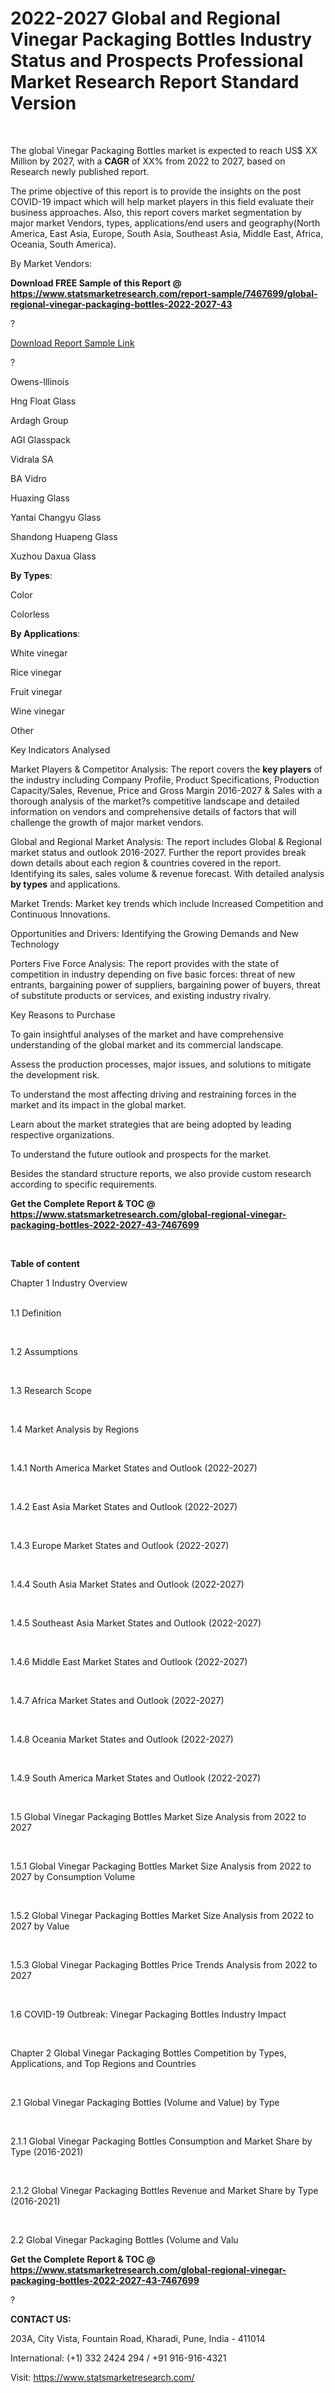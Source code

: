 <h1>2022-2027 Global and Regional Vinegar Packaging Bottles Industry Status and Prospects Professional Market Research Report Standard Version</h1><br/><p>The global Vinegar Packaging Bottles market is expected to reach US$ XX Million by 2027, with a <strong>CAGR</strong> of XX% from 2022 to 2027, based on Research newly published report.</p>
 
 
 
 <p>The prime objective of this report is to provide the insights on the post COVID-19 impact which will help market players in this field evaluate their business approaches. Also, this report covers market segmentation by major market Vendors, types, applications/end users and geography(North America, East Asia, Europe, South Asia, Southeast Asia, Middle East, Africa, Oceania, South America).</p>
 
 
 
 <p>By Market Vendors:</p>
 
 
 
 <div><b>Download FREE Sample of this Report @ <a href="https://www.statsmarketresearch.com/download-free-sample/7467699/global-regional-vinegar-packaging-bottles-2022-2027-43">https://www.statsmarketresearch.com/report-sample/7467699/global-regional-vinegar-packaging-bottles-2022-2027-43</a></b></div>
 
 
 
 <p>? </p>
 
 
 
 <p><a href="https://www.statsmarketresearch.com/download-free-sample/7467699/global-regional-vinegar-packaging-bottles-2022-2027-43">Download Report Sample Link</a></p>
 
 
 
 <p>? </p>
 
 
 
 <p>Owens-Illinois</p>
 
 
 
 <p>Hng Float Glass</p>
 
 
 
 <p>Ardagh Group</p>
 
 
 
 <p>AGI Glasspack</p>
 
 
 
 <p>Vidrala SA</p>
 
 
 
 <p>BA Vidro</p>
 
 
 
 <p>Huaxing Glass</p>
 
 
 
 <p>Yantai Changyu Glass</p>
 
 
 
 <p>Shandong Huapeng Glass</p>
 
 
 
 <p>Xuzhou Daxua Glass</p>
 
 
 
 <p><strong>By Types</strong>:</p>
 
 
 
 <p>Color</p>
 
 
 
 <p>Colorless</p>
 
 
 
 <p><strong><strong>By Applications</strong></strong>:</p>
 
 
 
 <p>White vinegar</p>
 
 
 
 <p>Rice vinegar</p>
 
 
 
 <p>Fruit vinegar</p>
 
 
 
 <p>Wine vinegar</p>
 
 
 
 <p>Other</p>
 
 
 
 <p>Key Indicators Analysed</p>
 
 
 
 <p>Market Players & Competitor Analysis: The report covers the <strong>key players</strong> of the industry including Company Profile, Product Specifications, Production Capacity/Sales, Revenue, Price and Gross Margin 2016-2027 & Sales with a thorough analysis of the market?s competitive landscape and detailed information on vendors and comprehensive details of factors that will challenge the growth of major market vendors.</p>
 
 
 
 <p>Global and Regional Market Analysis: The report includes Global & Regional market status and outlook 2016-2027. Further the report provides break down details about each region & countries covered in the report. Identifying its sales, sales volume & revenue forecast. With detailed analysis <strong>by types</strong> and applications.</p>
 
 
 
 <p>Market Trends: Market key trends which include Increased Competition and Continuous Innovations.</p>
 
 
 
 <p>Opportunities and Drivers: Identifying the Growing Demands and New Technology</p>
 
 
 
 <p>Porters Five Force Analysis: The report provides with the state of competition in industry depending on five basic forces: threat of new entrants, bargaining power of suppliers, bargaining power of buyers, threat of substitute products or services, and existing industry rivalry.</p>
 
 
 
 <p>Key Reasons to Purchase</p>
 
 
 
 <p>To gain insightful analyses of the market and have comprehensive understanding of the global market and its commercial landscape.</p>
 
 
 
 <p>Assess the production processes, major issues, and solutions to mitigate the development risk.</p>
 
 
 
 <p>To understand the most affecting driving and restraining forces in the market and its impact in the global market.</p>
 
 
 
 <p>Learn about the market strategies that are being adopted by leading respective organizations.</p>
 
 
 
 <p>To understand the future outlook and prospects for the market.</p>
 
 
 
 <p>Besides the standard structure reports, we also provide custom research according to specific requirements.</p>
 
 
 
 <div><b>Get the Complete Report & TOC @ <a href="https://www.statsmarketresearch.com/global-regional-vinegar-packaging-bottles-2022-2027-43-7467699">https://www.statsmarketresearch.com/global-regional-vinegar-packaging-bottles-2022-2027-43-7467699</a></b></div>
 
 
 
 <p><br />
 
 <b>Table of content</b></p>
 
 
 
 <p>Chapter 1 Industry Overview<br />
 
 <br />
 
 1.1 Definition<br />
 
 <br />
 
 1.2 Assumptions<br />
 
 <br />
 
 1.3 Research Scope<br />
 
 <br />
 
 1.4 Market Analysis by Regions<br />
 
 <br />
 
 1.4.1 North America Market States and Outlook (2022-2027)<br />
 
 <br />
 
 1.4.2 East Asia Market States and Outlook (2022-2027)<br />
 
 <br />
 
 1.4.3 Europe Market States and Outlook (2022-2027)<br />
 
 <br />
 
 1.4.4 South Asia Market States and Outlook (2022-2027)<br />
 
 <br />
 
 1.4.5 Southeast Asia Market States and Outlook (2022-2027)<br />
 
 <br />
 
 1.4.6 Middle East Market States and Outlook (2022-2027)<br />
 
 <br />
 
 1.4.7 Africa Market States and Outlook (2022-2027)<br />
 
 <br />
 
 1.4.8 Oceania Market States and Outlook (2022-2027)<br />
 
 <br />
 
 1.4.9 South America Market States and Outlook (2022-2027)<br />
 
 <br />
 
 1.5 Global Vinegar Packaging Bottles Market Size Analysis from 2022 to 2027<br />
 
 <br />
 
 1.5.1 Global Vinegar Packaging Bottles Market Size Analysis from 2022 to 2027 by Consumption Volume<br />
 
 <br />
 
 1.5.2 Global Vinegar Packaging Bottles Market Size Analysis from 2022 to 2027 by Value<br />
 
 <br />
 
 1.5.3 Global Vinegar Packaging Bottles Price Trends Analysis from 2022 to 2027<br />
 
 <br />
 
 1.6 COVID-19 Outbreak: Vinegar Packaging Bottles Industry Impact<br />
 
 <br />
 
 Chapter 2 Global Vinegar Packaging Bottles Competition by Types, Applications, and Top Regions and Countries<br />
 
 <br />
 
 2.1 Global Vinegar Packaging Bottles (Volume and Value) by Type<br />
 
 <br />
 
 2.1.1 Global Vinegar Packaging Bottles Consumption and Market Share by Type (2016-2021)<br />
 
 <br />
 
 2.1.2 Global Vinegar Packaging Bottles Revenue and Market Share by Type (2016-2021)<br />
 
 <br />
 
 2.2 Global Vinegar Packaging Bottles (Volume and Valu</p>
 
 
 
 <div><b>Get the Complete Report & TOC @ <a href="https://www.statsmarketresearch.com/global-regional-vinegar-packaging-bottles-2022-2027-43-7467699">https://www.statsmarketresearch.com/global-regional-vinegar-packaging-bottles-2022-2027-43-7467699</a></b></div>
 
 
 
 <p>? </p>
 
 
 
 <p><b>CONTACT US:</b><br />
 
 203A, City Vista, Fountain Road, Kharadi, Pune, India - 411014<br />
 
 International: (+1) 332 2424 294 / +91 916-916-4321<br />
 
 Visit: <a href="https://www.statsmarketresearch.com/">https://www.statsmarketresearch.com/</a></p>